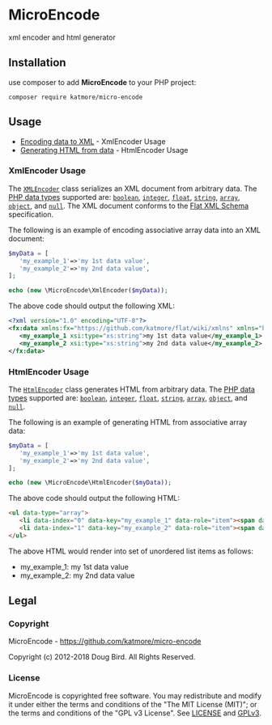 # MicroEncode
xml encoder and html generator

## Installation
use composer to add **MicroEncode** to your PHP project:
```
composer require katmore/micro-encode
```

## Usage
 * [Encoding data to XML](#xmlencoder-usage) - XmlEncoder Usage
 * [Generating HTML from data](#htmlencoder-usage) - HtmlEncoder Usage

### XmlEncoder Usage
The [`XMLEncoder`](./src/MicroEncode/XmlEncoder.php) class serializes an XML document from arbitrary data. The [PHP data types](http://php.net/manual/en/language.types.intro.php) supported are: [`boolean`](http://php.net/manual/en/language.types.boolean.php), [`integer`](http://php.net/manual/en/language.types.integer.php), [`float`](http://php.net/manual/en/language.types.float.php), [`string`](http://php.net/manual/en/language.types.string.php), [`array`](http://php.net/manual/en/language.types.array.php), [`object`](http://php.net/manual/en/language.types.object.php), and [`null`](http://php.net/manual/en/language.types.null.php). The XML document conforms to the [Flat XML Schema](https://github.com/katmore/flat/wiki/xmlns) specification.

The following is an example of encoding associative array data into an XML document:
```php
$myData = [
   'my_example_1'=>'my 1st data value',
   'my_example_2'=>'my 2nd data value',
];

echo (new \MicroEncode\XmlEncoder($myData));
```
The above code should output the following XML:
```xml
<?xml version="1.0" encoding="UTF-8"?>
<fx:data xmlns:fx="https://github.com/katmore/flat/wiki/xmlns" xmlns="https://github.com/katmore/flat/wiki/xmlns-object" fx:md5="37a6259cc0c1dae299a7866489dff0bd" xmlns:xsi="http://www.w3.org/2001/XMLSchema-instance" xmlns:xs="http://www.w3.org/2001/XMLSchema" xmlns:extxs="https://github.com/katmore/flat/wiki/xmlns-extxs" xsi:type="extxs:Hashmap">
   <my_example_1 xsi:type="xs:string">my 1st data value</my_example_1>
   <my_example_2 xsi:type="xs:string">my 2nd data value</my_example_2>
</fx:data>
```

### HtmlEncoder Usage
The [`HtmlEncoder`](./src/MicroEncode/HtmlEncoder.php) class generates HTML from arbitrary data. The [PHP data types](http://php.net/manual/en/language.types.intro.php) supported are: [`boolean`](http://php.net/manual/en/language.types.boolean.php), [`integer`](http://php.net/manual/en/language.types.integer.php), [`float`](http://php.net/manual/en/language.types.float.php), [`string`](http://php.net/manual/en/language.types.string.php), [`array`](http://php.net/manual/en/language.types.array.php), [`object`](http://php.net/manual/en/language.types.object.php), and [`null`](http://php.net/manual/en/language.types.null.php).

The following is an example of generating HTML from associative array data:
```php
$myData = [
   'my_example_1'=>'my 1st data value',
   'my_example_2'=>'my 2nd data value',
];

echo (new \MicroEncode\HtmlEncoder($myData));
```
The above code should output the following HTML:
```html
<ul data-type="array">
   <li data-index="0" data-key="my_example_1" data-role="item"><span data-role="item-key">my_example_1</span>:&nbsp;<span data-role="item-value" data-type="string">my 1st data value</span></li><!--/data-item: (my_example_1)-->
   <li data-index="1" data-key="my_example_2" data-role="item"><span data-role="item-key">my_example_2</span>:&nbsp;<span data-role="item-value" data-type="string">my 2nd data value</span></li><!--/data-item: (my_example_2)-->
</ul>
```

The above HTML would render into set of unordered list items as follows:
 * my_example_1: my 1st data value
 * my_example_2: my 2nd data value

## Legal
### Copyright
MicroEncode - https://github.com/katmore/micro-encode

Copyright (c) 2012-2018 Doug Bird. All Rights Reserved.

### License
MicroEncode is copyrighted free software.
You may redistribute and modify it under either the terms and conditions of the
"The MIT License (MIT)"; or the terms and conditions of the "GPL v3 License".
See [LICENSE](https://github.com/katmore/micro-encode/blob/master/LICENSE) and [GPLv3](https://github.com/katmore/micro-encode/blob/master/GPLv3).
